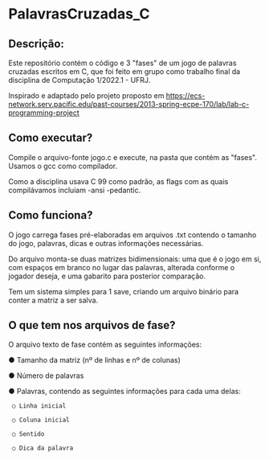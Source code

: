 # PalavrasCruzadas_C


## Descrição:

Este repositório contém o código e 3 "fases" de um jogo de palavras cruzadas escritos em C, que foi feito em grupo como trabalho final da disciplina de Computação 1/2022.1 - UFRJ.

Inspirado e adaptado pelo projeto proposto em https://ecs-network.serv.pacific.edu/past-courses/2013-spring-ecpe-170/lab/lab-c-programming-project

## Como executar?

Compile o arquivo-fonte jogo.c e execute, na pasta que contém as "fases". Usamos o gcc como compilador.

Como a disciplina usava C 99 como padrão, as flags com as quais compilávamos incluiam -ansi -pedantic.

## Como funciona?

O jogo carrega fases pré-elaboradas em arquivos .txt contendo o tamanho do jogo, palavras, dicas e outras informações necessárias. 

Do arquivo monta-se duas matrizes bidimensionais: uma que é o jogo em si, com espaços em branco no lugar das palavras, alterada conforme o jogador deseja, e uma gabarito para posterior comparação.


Tem um sistema simples para 1 save, criando um arquivo binário para conter a matriz a ser salva.


## O que tem nos arquivos de fase?

O arquivo texto de fase contém as seguintes informações:

● Tamanho da matriz (nº de linhas e nº de colunas)

● Número de palavras

● Palavras, contendo as seguintes informações para cada uma delas:

     ○ Linha inicial 
  
     ○ Coluna inicial
  
     ○ Sentido
  
     ○ Dica da palavra

